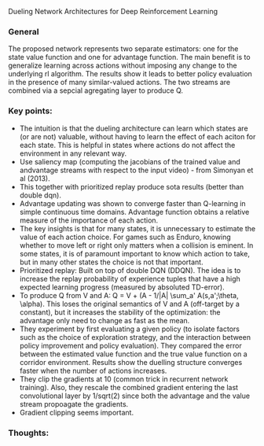 Dueling Network Architectures for Deep Reinforcement Learning

### General
The proposed network represents two separate estimators: one for the state value function and one for advantage function. The 
main benefit is to generalize learning across actions without imposing any change to the underlying rl algorithm. The results
show it leads to better policy evaluation in the presence of many similar-valued actions. The two streams are combined via 
a sepcial agregating layer to produce Q.

### Key points:
- The intuition is that the dueling architecture can learn which states are (or are not) valuable, without having to learn the
effect of each aciton for each state. This is helpful in states where actions do not affect the environment in any relevant way.
- Use saliency map (computing the jacobians of the trained value and andvantage streams with respect to the input video) - from
Simonyan et al (2013). 
- This together with prioritized replay produce sota results (better than double dqn). 
- Advantage updating was shown to converge faster than Q-learning in simple continuous time domains. Advantage function obtains
a relative measure of the importance of each action. 
- The key insights is that for many states, it is unnecessary to estimate the value of each action choice. For games such as 
Enduro, knowing whether to move left or right only matters when a collision is eminent. In some states, it is of paramount 
important to know which action to take, but in many other states the choice is not that important. 
- Prioritized replay: Built on top of double DQN (DDQN). The idea is to increase the replay probability of experience tuples 
that have a high expected learning progress (measured by absoluted TD-error). 
- To produce Q from V and A: Q = V + (A - 1/|A| \sum_a' A(s,a';\theta, \alpha). This loses the original semantics of V and A
(off-target by a constant), but it increases the stability of the optimization: the advantage only need to change as fast 
as the mean. 
- They experiment by first evaluating a given policy (to isolate factors such as the choice of exploration strategy, and the 
interaction between policy improvement and policy evaluation). They compared the error between the estimated value function and
the true value function on a corridor environment. Results show the duelling structure converges faster when the number of actions increases.
- They clip the gradients at 10 (common trick in recurrent network training). Also, they rescale the combined gradient entering the last convolutional layer by 1/sqrt(2) since both the advantage and the value stream propoagate the gradients.
- Gradient clipping seems important.

### Thoughts:
